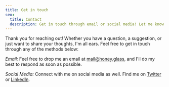 ```yaml
---
title: Get in touch
seo:
  title: Contact
  description: Get in touch through email or social media! Let me know how I can help.
---
```


Thank you for reaching out! Whether you have a question, a suggestion, or just want to share your thoughts, I'm all ears. Feel free to get in touch through any of the methods below:

_Email:_
Feel free to drop me an email at [mail@honey.glass](mailto:mail@honey.glass), and I'll do my best to respond as soon as possible.

_Social Media:_
Connect with me on social media as well. Find me on [Twitter](https://twitter.com/Bitcollage) or [LinkedIn](https://www.linkedin.com/in/serkan-sipahi-59b20081/).
